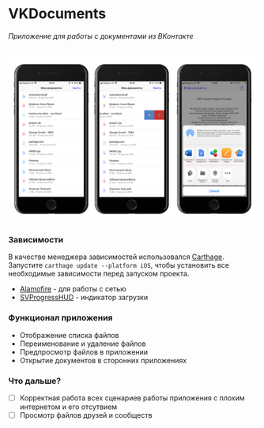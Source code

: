 # VKDocuments
###### Приложение для работы с документами из ВКонтакте
![Скриншоты](screenshots.png)


### Зависимости
В качестве менеджера зависимостей использовался [Carthage](https://github.com/Carthage/Carthage).
Запустите `carthage update --platform iOS`, чтобы установить все необходимые зависимости перед запуском проекта.

- [Alamofire](https://github.com/Alamofire/Alamofire) - для работы с сетью
- [SVProgressHUD](https://github.com/SVProgressHUD/SVProgressHUD) - индикатор загрузки


### Функционал приложения
- Отображение списка файлов
- Переименование и удаление файлов
- Предпросмотр файлов в приложении
- Открытие документов в сторонних приложениях


### Что дальше?
- [ ] Корректная работа всех сценариев работы приложения с плохим интернетом и его отсутвием
- [ ] Просмотр файлов друзей и сообществ
